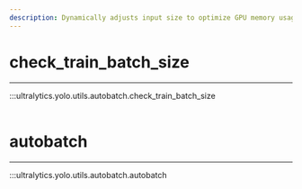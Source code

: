 ```yaml
---
description: Dynamically adjusts input size to optimize GPU memory usage during training. Learn how to use check_train_batch_size with Ultralytics YOLO.
---
```


# check_train_batch_size
---
:::ultralytics.yolo.utils.autobatch.check_train_batch_size
<br><br>

# autobatch
---
:::ultralytics.yolo.utils.autobatch.autobatch
<br><br>
